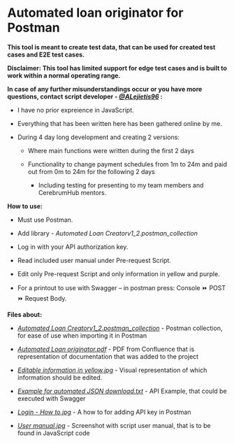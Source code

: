 # Automated loan originator for Postman

<b>This tool is meant to create test data, that can be used for created test cases and E2E test cases.

Disclaimer: This tool has limited support for edge test cases and is built to work within a normal operating range.

In case of any further misunderstandings occur or you have more questions, contact script developer - <i>[@ALejietis96</i>](https://github.com/ALejietis96) :</b>

  - I have no prior expreience in JavaScript.

  - Everything that has been written here has been gathered online by me. 
  
  - During 4 day long development and creating 2 versions:
    
    - Where main functions were written during the first 2 days
    
    - Functionality to change payment schedules from 1m to 24m and paid out from 0m to 24m for the following 2 days
    
      - Including testing for presenting to my team members and CerebrumHub mentors.</b>

<b>How to use:</b>

  - Must use Postman.

  - Add library - <i>Automated Loan Creatorv1_2.postman_collection</i>

  - Log in with your API authorization key.

  - Read included user manual under Pre-request Script.
  
  - Edit only Pre-request Script and only information in yellow and purple.

  - For a printout to use with Swagger – in postman press: Console  :fast_forward:  POST :fast_forward: Request Body.

<b>Files about:</b>

  - <i>[Automated Loan Creatorv1_2.postman_collection</i>](https://github.com/ALejietis96/INC2-Automated-Loan-Originator/blob/main/Automated%20Loan%20Creatorv1_2.postman_collection) - Postman collection, for ease of use when importing it in Postman
  
  - <i>[Automated Loan originator.pdf</i>](https://github.com/ALejietis96/INC2-Automated-Loan-Originator/blob/main/Automated%20Loan%20originator.pdf) - PDF from Confluence that is representation of documentation that was added to the project
  
  - <i>[Editable information in yellow.jpg</i>](https://github.com/ALejietis96/INC2-Automated-Loan-Originator/blob/main/Editable%20information%20in%20yellow.jpg) - Visual representation of which information should be edited.
  
  - <i>[Example for automated JSON download.txt</i>](https://github.com/ALejietis96/INC2-Automated-Loan-Originator/blob/main/Example%20for%20automated%20JSON%20download.txt) - API Example, that could be executed with Swagger
  
  - <i>[Login - How to.jpg</i>](https://github.com/ALejietis96/INC2-Automated-Loan-Originator/blob/main/Login%20-%20How%20to.jpg) - A how to for adding API key in Postman
  
  - <i>[User manual.jpg</i>](https://github.com/ALejietis96/INC2-Automated-Loan-Originator/blob/main/User%20manual.jpg) - Screenshot with script user manual, that is to be found in JavaScript code
